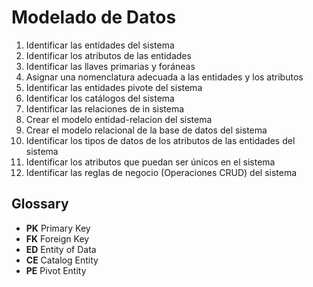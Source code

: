 # Modelado de Datos

1. Identificar las entidades del sistema 
2. Identificar los atributos de las entidades
3. Identificar las llaves primarias y foráneas 
4. Asignar una nomenclatura adecuada a las entidades y los atributos 
5. Identificar las entidades pivote del sistema
6. Identificar los catálogos del sistema 
7. Identificar las relaciones de in sistema
8. Crear el modelo entidad-relacion del sistema
9. Crear el modelo relacional de la base de datos del sistema 
10. Identificar los tipos de datos de los atributos de las entidades del sistema
11. Identificar los atributos que puedan ser únicos en el sistema 
12. Identificar las reglas de negocio (Operaciones CRUD) del sistema

## Glossary
- **PK** Primary Key
- **FK** Foreign Key
- **ED** Entity of Data
- **CE** Catalog Entity
- **PE** Pivot Entity

